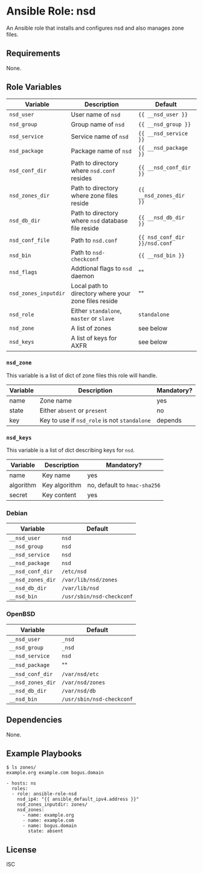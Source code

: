 # Ansible Role: nsd

An Ansible role that installs and configures nsd and also manages zone files.

## Requirements

None.

## Role Variables

| Variable | Description | Default |
|----------|-------------|---------|
| `nsd_user` | User name of `nsd` | `{{ __nsd_user }}` |
| `nsd_group` | Group name of `nsd` | `{{ __nsd_group }}` |
| `nsd_service` | Service name of `nsd` | `{{ __nsd_service }}` |
| `nsd_package` | Package name of `nsd` | `{{ __nsd_package }}` |
| `nsd_conf_dir` | Path to directory where `nsd.conf` resides | `{{ __nsd_conf_dir }}` |
| `nsd_zones_dir` | Path to directory where zone files reside | `{{ __nsd_zones_dir }}` |
| `nsd_db_dir` | Path to directory where `nsd` database file reside | `{{ __nsd_db_dir }}` |
| `nsd_conf_file` | Path to `nsd.conf` | `{{ nsd_conf_dir }}/nsd.conf` |
| `nsd_bin` | Path to `nsd-checkconf` | `{{ __nsd_bin }}` |
| `nsd_flags` | Addtional flags to `nsd` daemon | "" |
| `nsd_zones_inputdir` | Local path to directory where your zone files reside | "" | 
| `nsd_role` | Either `standalone`, `master` or `slave` | `standalone` |
| `nsd_zone` | A list of zones | see below |
| `nsd_keys` | A list of keys for AXFR | see below |

### `nsd_zone`

This variable is a list of dict of zone files this role will handle.

| Variable | Description | Mandatory? |
|----------|-------------|---------|
| name | Zone name | yes |
| state | Either `absent` or `present` | no |
| key | Key to use if `nsd_role` is not `standalone` | depends |

### `nsd_keys`

This variable is a list of dict describing keys for `nsd`.

| Variable | Description | Mandatory? |
|----------|-------------|---------|
| name | Key name | yes |
| algorithm | Key algorithm | no, default to `hmac-sha256` |
| secret | Key content | yes |

### Debian

| Variable | Default |
|----------|---------|
| `__nsd_user` | `nsd` |
| `__nsd_group` | `nsd` |
| `__nsd_service` | `nsd` |
| `__nsd_package` | `nsd` |
| `__nsd_conf_dir` | `/etc/nsd` |
| `__nsd_zones_dir` | `/var/lib/nsd/zones` |
| `__nsd_db_dir` | `/var/lib/nsd` |
| `__nsd_bin` | `/usr/sbin/nsd-checkconf` |

### OpenBSD

| Variable | Default |
|----------|---------|
| `__nsd_user` | `_nsd` |
| `__nsd_group` | `_nsd` |
| `__nsd_service` | `nsd` |
| `__nsd_package` | "" |
| `__nsd_conf_dir` | `/var/nsd/etc` |
| `__nsd_zones_dir` | `/var/nsd/zones` |
| `__nsd_db_dir` | `/var/nsd/db` |
| `__nsd_bin` | `/usr/sbin/nsd-checkconf` |

## Dependencies

None.

## Example Playbooks

```
$ ls zones/
example.org example.com bogus.domain
```

```
- hosts: ns
  roles:
  - role: ansible-role-nsd
    nsd_ip4: "{{ ansible_default_ipv4.address }}"
    nsd_zones_inputdir: zones/
    nsd_zones:
      - name: example.org
      - name: example.com
      - name: bogus.domain
        state: absent
```

## License

ISC
